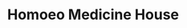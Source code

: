 ---
title: "Homoeo Medicine House"
url: /sas-nagar-mohali/homoeo-medicine-house/
shop: medical supply
---